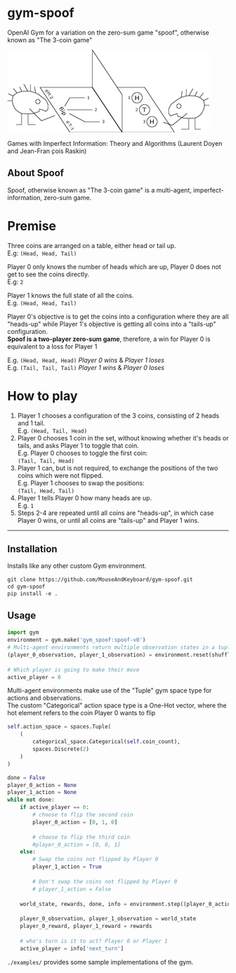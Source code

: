# gym-spoof
OpenAI Gym for a variation on the zero-sum game "spoof", otherwise known as "The 3-coin game"

!["Two figures playing the 3-coin game with each other"](/assets/spoof.png "The 3-coin game")

Games with Imperfect Information: Theory and Algorithms (Laurent Doyen and Jean-Fran ̧cois Raskin)

## About Spoof
Spoof, otherwise known as "The 3-coin game" is a multi-agent, imperfect-information, zero-sum game.
# Premise
Three coins are arranged on a table, either head or tail up.  
E.g: `(Head, Head, Tail)`

Player 0 only knows the number of heads which are up, Player 0 does not get to see the coins directly.  
E.g: `2`

Player 1 knows the full state of all the coins.  
E.g. `(Head, Head, Tail)`

Player 0's objective is to get the coins into a configuration where they are all "heads-up" while Player 1's objective is getting all coins into a "tails-up" configuration.  
**Spoof is a two-player zero-sum game**, therefore, a win for Player 0 is equivalent to a loss for Player 1

E.g. `(Head, Head, Head)` *Player 0 wins* & *Player 1 loses*  
E.g. `(Tail, Tail, Tail)` *Player 1 wins* & *Player 0 loses*

# How to play
1. Player 1 chooses a configuration of the 3 coins, consisting of 2 heads and 1 tail.  
E.g. `(Head, Tail, Head)`
2. Player 0 chooses 1 coin in the set, without knowing whether it's heads or tails, and asks Player 1 to toggle that coin.  
E.g. Player 0 chooses to toggle the first coin:  
`(Tail, Tail, Head)`
3. Player 1 can, but is not required, to exchange the positions of the two coins which were not flipped.  
E.g. Player 1 chooses to swap the positions:  
`(Tail, Head, Tail)`
4. Player 1 tells Player 0 how many heads are up.  
E.g. `1`
5. Steps 2-4 are repeated until all coins are "heads-up", in which case Player 0 wins, or until all coins are "tails-up" and Player 1 wins.

---

## Installation
Installs like any other custom Gym environment.
```
git clone https://github.com/MouseAndKeyboard/gym-spoof.git
cd gym-spoof
pip install -e .
```
## Usage
```python
import gym
environment = gym.make('gym_spoof:spoof-v0')
# Multi-agent environments return multiple observation states in a tuple.
(player_0_observation, player_1_observation) = environment.reset(shuffle_initial=True) #Initial configuration of coins is randomised

# Which player is going to make their move
active_player = 0
```
Multi-agent environments make use of the "Tuple" gym space type for actions and observations.  
The custom "Categorical" action space type is a One-Hot vector, where the hot element refers to the coin Player 0 wants to flip
```python
self.action_space = spaces.Tuple(
    (
        categorical_space.Categorical(self.coin_count),
        spaces.Discrete(2)
    )
)
```

```python
done = False
player_0_action = None
player_1_action = None
while not done:
    if active_player == 0:
        # choose to flip the second coin
        player_0_action = [0, 1, 0]

        # choose to flip the third coin
        #player_0_action = [0, 0, 1]
    else:
        # Swap the coins not flipped by Player 0
        player_1_action = True 

        # Don't swap the coins not flipped by Player 0
        # player_1_action = False

    world_state, rewards, done, info = environment.step((player_0_action, player_1_action))

    player_0_observation, player_1_observation = world_state
    player_0_reward, player_1_reward = rewards

    # who's turn is it to act? Player 0 or Player 1
    active_player = info['next_turn']

```
`./examples/` provides some sample implementations of the gym.
